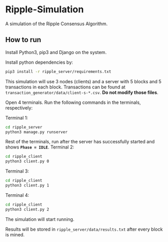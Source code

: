 # Ripple-Simulation

A simulation of the Ripple Consensus Algorithm.

## How to run

Install Python3, pip3 and Django on the system.

Install python dependencies by:

``` bash
pip3 install -r ripple_server/requirements.txt
```

This simulation will use 3 nodes (clients) and a server with 5 blocks and 5 transactions in each block. Transactions can be found at `transaction_generator/data/client-s-*.csv`. **Do not modify those files**.

Open 4 terminals. Run the following commands in the terminals, respectively:

Terminal 1:
``` bash
cd ripple_server
python3 manage.py runserver
```

Rest of the terminals, run after the server has successfully started and shows **`Phase = IDLE`**.
Terminal 2:
``` bash
cd ripple_client
python3 client.py 0
```

Terminal 3:
``` bash
cd ripple_client
python3 client.py 1
```

Terminal 4:
``` bash
cd ripple_client
python3 client.py 2
```

The simulation will start running.

Results will be stored in `ripple_server/data/results.txt` after every block is mined.
